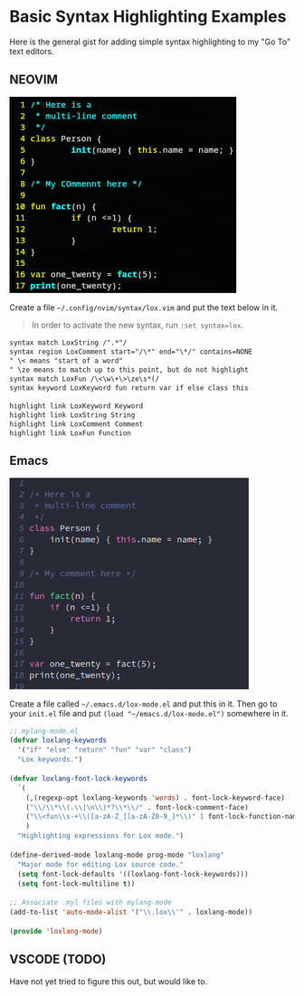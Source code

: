 # Basic Syntax Highlighting Examples
Here is the general gist for adding simple syntax highlighting to my "Go To" text editors.

## NEOVIM
![NeoVimExample](./assets/vim-default.png)

Create a file `~/.config/nvim/syntax/lox.vim` and put the text below in it.
> In order to activate the new syntax, run `:set syntax=lox`.
```vim
syntax match LoxString /".*"/
syntax region LoxComment start="/\*" end="\*/" contains=NONE
" \< means "start of a word"
" \ze means to match up to this point, but do not highlight
syntax match LoxFun /\<\w\+\>\ze\s*(/
syntax keyword LoxKeyword fun return var if else class this

highlight link LoxKeyword Keyword
highlight link LoxString String
highlight link LoxComment Comment
highlight link LoxFun Function
```


## Emacs
![EmacsExample](./assets/emacs.png)

Create a file called `~/.emacs.d/lox-mode.el` and put this in
it. Then go to your `init.el` file and put `(load "~/emacs.d/lox-mode.el")` somewhere in it.

```lisp
;; mylang-mode.el
(defvar loxlang-keywords
  '("if" "else" "return" "fun" "var" "class")
  "Lox keywords.")

(defvar loxlang-font-lock-keywords
  `(
    (,(regexp-opt loxlang-keywords 'words) . font-lock-keyword-face)
    ("\\/\\*\\(.\\|\n\\)*?\\*\\/" . font-lock-comment-face)
    ("\\<fun\\s-+\\([a-zA-Z_][a-zA-Z0-9_]*\\)" 1 font-lock-function-name-face)
    )
  "Highlighting expressions for Lox mode.")

(define-derived-mode loxlang-mode prog-mode "loxlang"
  "Major mode for editing Lox source code."
  (setq font-lock-defaults '((loxlang-font-lock-keywords)))
  (setq font-lock-multiline t))

;; Associate .myl files with mylang-mode
(add-to-list 'auto-mode-alist '("\\.lox\\'" . loxlang-mode))

(provide 'loxlang-mode)
```

## VSCODE (TODO)
Have not yet tried to figure this out, but would like to.